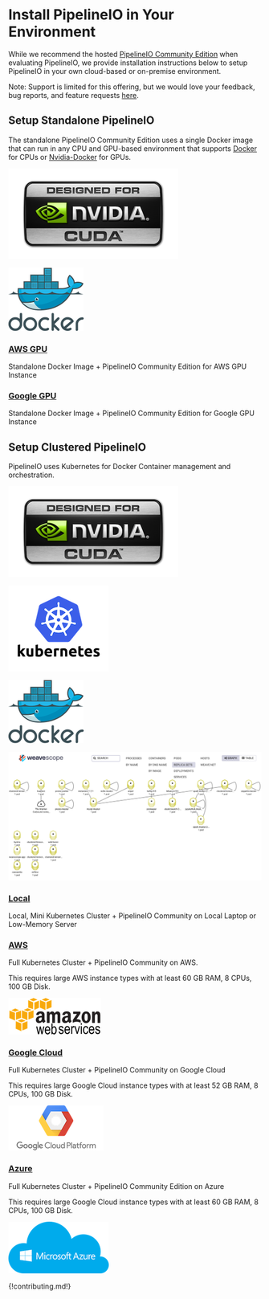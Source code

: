 # Install PipelineIO in Your Environment
While we recommend the hosted [PipelineIO Community Edition](http://community.pipeline.io) when evaluating PipelineIO, we provide installation instructions below to setup PipelineIO in your own cloud-based or on-premise environment.

Note:  Support is limited for this offering, but we would love your feedback, bug reports, and feature requests [here](https://pipelineio.zendesk.com). 

## Setup Standalone PipelineIO
The standalone PipelineIO Community Edition uses a single Docker image that can run in any CPU and GPU-based environment that supports [Docker](https://www.docker.com/) for CPUs or [Nvidia-Docker](https://github.com/NVIDIA/nvidia-docker) for GPUs.

![Nvidia GPU](/img/nvidia-cuda-338x181.png)

![Docker](/img/docker-logo-150x126.png)

### [AWS GPU](https://github.com/fluxcapacitor/pipeline/wiki/AWS-GPU-Tensorflow-Docker)
Standalone Docker Image + PipelineIO Community Edition for AWS GPU Instance

### [Google GPU](https://github.com/fluxcapacitor/pipeline/wiki/GCP-GPU-Tensorflow-Docker)
Standalone Docker Image + PipelineIO Community Edition for Google GPU Instance

## Setup Clustered PipelineIO
PipelineIO uses Kubernetes for Docker Container management and orchestration.

![Nvidia GPU](/img/nvidia-cuda-338x181.png)

![Kubernetes](/img/kubernetes-logo-200x171.png)

![Docker](/img/docker-logo-150x126.png)

![PipelineIO Cluster](/img/weavescope-pipelineio.png)

### [Local](https://github.com/fluxcapacitor/pipeline/wiki/Setup-Pipeline-Mini) 
Local, Mini Kubernetes Cluster + PipelineIO Community on Local Laptop or Low-Memory Server

### [AWS](https://github.com/fluxcapacitor/pipeline/wiki/Setup-Pipeline-AWS)
Full Kubernetes Cluster + PipelineIO Community on AWS.  

This requires large AWS instance types with at least 60 GB RAM, 8 CPUs, 100 GB Disk.

![AWS](/img/aws-logo-185x73.png)

### [Google Cloud](https://github.com/fluxcapacitor/pipeline/wiki/Setup-Pipeline-Google)
Full Kubernetes Cluster + PipelineIO Community on Google Cloud

This requires large Google Cloud instance types with at least 52 GB RAM, 8 CPUs, 100 GB Disk.

![Google Cloud Platform](/img/gce-logo-190x90.png)

### [Azure](https://github.com/fluxcapacitor/pipeline/wiki/Setup-Pipeline-Azure)
Full Kubernetes Cluster + PipelineIO Community Edition on Azure

This requires large Google Cloud instance types with at least 60 GB RAM, 8 CPUs, 100 GB Disk.

![Azure](/img/azure-logo-200x103.png)

{!contributing.md!}
